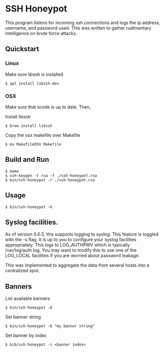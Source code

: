 # SSH Honeypot

This program listens for incoming ssh connections and logs the ip
address, username, and password used. This was written to gather
rudimentary intelligence on brute force attacks.

## Quickstart

### Linux
Make sure libssh is installed

    $ apt install libssh-dev

### OSX
Make sure that xcode is up to date. Then,


Install libssh

    $ brew install libssh

Copy the osx makefile over Makefile

    $ mv MakefileOSX Makefile

## Build and Run

    $ make
    $ ssh-keygen -t rsa -f ./ssh-honeypot.rsa
    $ bin/ssh-honeypot -r ./ssh-honeypot.rsa


## Usage

    $ bin/ssh-honeypot -h

## Syslog facilities.

As of version 0.0.5, this supports logging to syslog. This feature
is toggled with the -s flag. It is up to you to configure your
syslog facilities appropriately. This logs to LOG_AUTHPRIV which is
typically /var/log/auth.log. You may want to modify this to use
one of the LOG_LOCAL facilities if you are worried about password
leakage.

This was implemented to aggregate the data from several hosts into
a centralized spot.

## Banners
List available banners

    $ bin/ssh-honeypot -b

Set banner string

    $ bin/ssh-honeypot -b "my banner string"

Set banner by index

    $ bib/ssh-honeypot -i <banner index>
